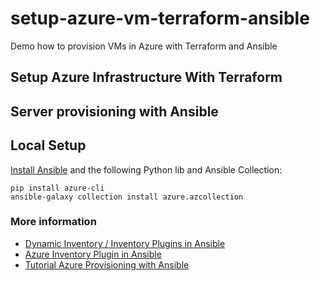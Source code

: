 # setup-azure-vm-terraform-ansible
Demo how to provision VMs in Azure with Terraform and Ansible

## Setup Azure Infrastructure With Terraform

## Server provisioning with Ansible

## Local Setup

[Install Ansible]() and the following Python lib and Ansible Collection:

```shell
pip install azure-cli
ansible-galaxy collection install azure.azcollection
```


### More information
- [Dynamic Inventory / Inventory Plugins in Ansible ](https://docs.ansible.com/ansible/latest/plugins/inventory.html)
- [Azure Inventory Plugin in Ansible](https://docs.ansible.com/ansible/latest/collections/azure/azcollection/azure_rm_inventory.html#ansible-collections-azure-azcollection-azure-rm-inventory)
- [Tutorial Azure Provisioning with Ansible](https://docs.microsoft.com/en-us/azure/developer/ansible/dynamic-inventory-configure?tabs=ansible)
